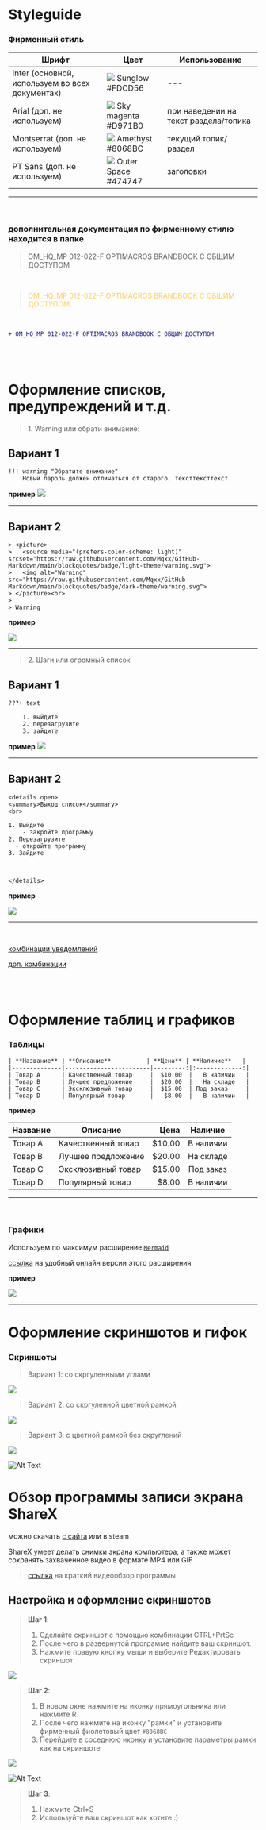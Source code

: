 # Styleguide 

### Фирменный стиль

Шрифт| Цвет | Использование | 
------- | ------ | ------- | 
Inter (основной, используем во всех документах) | ![](2024-11-13-20-31-50.png) Sunglow #FDCD56 | --- | 
Arial (доп. не используем) | ![](2024-11-13-20-32-11.png) Sky magenta #D971B0 | при наведении на текст раздела/топика | 
Montserrat (доп. не используем) | ![](2024-11-13-20-32-52.png) Amethyst #8068BC | текущий топик/раздел | 
PT Sans (доп. не используем) |![](2024-11-13-20-33-08.png) Outer Space #474747 | заголовки | 

---
<br>

### дополнительная документация по фирменному стилю находится в папке

><span style="background-color:##474747">
> OM_HQ_MP 012-022-F OPTIMACROS BRANDBOOK С ОБЩИМ ДОСТУПОМ 
> </span>
<br>

> <span style="color: #FDCD56">OM_HQ_MP 012-022-F OPTIMACROS BRANDBOOK С ОБЩИМ ДОСТУПОМ</span>.

<br>

```diff
+ OM_HQ_MP 012-022-F OPTIMACROS BRANDBOOK С ОБЩИМ ДОСТУПОМ
```

<br>
<br>


# Оформление списков, предупреждений и т.д.

><span style="background-color:##474747">
> 1. Warning или обрати внимание:
> </span>

## Вариант 1

```
!!! warning "Обратите внимание"
    Новый пароль должен отличаться от старого. тексттексттекст.
```


**пример**
![](2024-11-13-21-32-55.png)

---

## Вариант 2

```
> <picture>
>   <source media="(prefers-color-scheme: light)" srcset="https://raw.githubusercontent.com/Mqxx/GitHub-Markdown/main/blockquotes/badge/light-theme/warning.svg">
>   <img alt="Warning" src="https://raw.githubusercontent.com/Mqxx/GitHub-Markdown/main/blockquotes/badge/dark-theme/warning.svg">
> </picture><br>
>
> Warning
```

**пример**

![](2024-11-14-00-02-19.png)

---
><span style="background-color:##474747">
> 2. Шаги или огромный список
> </span>

## Вариант 1

```
???+ text

    1. выйдите
    2. перезагрузите
    3. зайдите
```
**пример**
![](2024-11-13-22-09-55.png)

---



## Вариант 2

```
<details open>
<summary>Выход список</summary>
<br>
  
1. Выйдите
    - закройте программу
2. Перезагрузите
  - откройте программу
3. Зайдите



</details>
```
**пример**

![](2024-11-14-00-10-38.png)

---

<br>


[комбинации уведомлений](https://squidfunk.github.io/mkdocs-material/reference/admonitions/)

[доп. комбинации](https://github.com/Mqxx/GitHub-Markdown?tab=readme-ov-file##)

<br>
<br>

# Оформление таблиц и графиков

### Таблицы

```
| **Название** | **Описание**          | **Цена** | **Наличие**   |
|--------------|------------------------|---------:|:-------------:|
| Товар A      | Качественный товар     |  $10.00  |   В наличии   |
| Товар B      | Лучшее предложение     |  $20.00  |   На складе   |
| Товар C      | Эксклюзивный товар     |  $15.00  | Под заказ     |
| Товар D      | Популярный товар       |   $8.00  |   В наличии   |
```

**пример**

| **Название** | **Описание**          | **Цена** | **Наличие**   |
|--------------|------------------------|---------:|:-------------:|
| Товар A      | Качественный товар     |  $10.00  |   В наличии   |
| Товар B      | Лучшее предложение     |  $20.00  |   На складе   |
| Товар C      | Эксклюзивный товар     |  $15.00  | Под заказ     |
| Товар D      | Популярный товар       |   $8.00  |   В наличии   |

---


<br>

### Графики

Используем по максимум расширение [`Mermaid`](https://mermaid.js.org/intro/syntax-reference.html)

[ссылка](https://mermaid.live/edit#pako:eNpdkMEOgjAMhl-F9Gjg4nEHL3rlxE3noWEVFtlKxkZiCO_u3IIaevr79W_TdoGWFYGAyaOni8bOoanmo7RFjNvhXlTVqWi8HoaMkkwwFveo5lnbLtOs9-1_9Oxw6jNNchsKJRhyBrWKay0fgwTfkyEJIkqF7ilB2jX6MHhuXrYF4V2gEhyHrgfxwGGKWRjV76bNMqK9MpuviZT27Or8hPSL9Q1HaFbP) на удобный онлайн версии этого расширения


 **пример**

![](2024-11-13-22-23-49.png)

---

# Оформление скриншотов и гифок

### Скриншоты

>Вариант 1: со скргуленными углами

![](2024-11-13-22-52-14.png)

>Вариант 2: со скргуленной цветной рамкой

![](2024-11-13-22-53-37.png)

>Вариант 3: с цветной рамкой без скруглений

![](2024-11-13-22-54-17.png)



![Alt Text](примергиф.gif)


# Обзор программы записи экрана ShareX

можно скачать [с сайта](https://getsharex.com/) или в steam 

ShareX умеет делать снимки экрана компьютера, а также может сохранять захваченное видео в формате MP4 или GIF 

>[ссылка](https://www.youtube.com/watch?v=PD34vBSsAjw) на краткий видеообзор программы

## Настройка и оформление скриншотов

>**Шаг 1**: 
> 1. Сделайте скриншот с помощью комбинации CTRL+PrtSc
> 2. После чего в развернутой программе найдите ваш скриншот. 
> 3. Нажмите правую кнопку мыши и выберите Редактировать скриншот 

![](2024-11-13-23-32-58.png)

>**Шаг 2**: 
> 1. В новом окне нажмите на иконку прямоугольника или нажмите R
> 2. После чего нажмите на иконку "рамки" и установите фирменный фиолетовый цвет `#8068BC`
> 3. Перейдите в соседнюю иконку и установите параметры рамки как на скриншоте

![](2024-11-13-23-41-34.png)

![Alt Text](шаг2.gif)

>**Шаг 3**: 
> 1. Нажмите Ctrl+S
> 2. Используйте ваш скриншот как хотите :)



